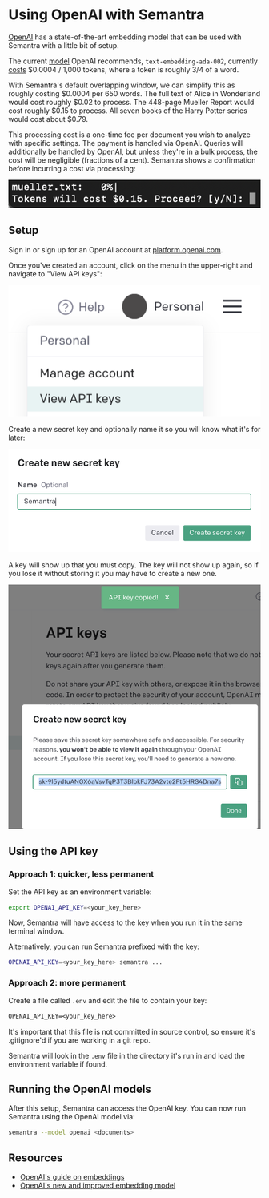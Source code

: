# Using OpenAI with Semantra

[OpenAI](https://openai.com/) has a state-of-the-art embedding model that can be used with Semantra with a little bit of setup.

The current [model](https://platform.openai.com/docs/models/embeddings) OpenAI recommends, `text-embedding-ada-002`, currently [costs](https://openai.com/pricing#embedding-models) $0.0004 / 1,000 tokens, where a token is roughly 3/4 of a word.

With Semantra's default overlapping window, we can simplify this as roughly costing $0.0004 per 650 words. The full text of Alice in Wonderland would cost roughly $0.02 to process. The 448-page Mueller Report would cost roughly $0.15 to process. All seven books of the Harry Potter series would cost about $0.79.

This processing cost is a one-time fee per document you wish to analyze with specific settings. The payment is handled via OpenAI. Queries will additionally be handled by OpenAI, but unless they're in a bulk process, the cost will be negligible (fractions of a cent). Semantra shows a confirmation before incurring a cost via processing:

![Confirmation before processing with OpenAI](img/openai_cost_confirm.png)

## Setup

Sign in or sign up for an OpenAI account at [platform.openai.com](https://platform.openai.com/).

Once you've created an account, click on the menu in the upper-right and navigate to "View API keys":

!["View API Keys" in the menu on OpenAI's site](img/openai_view_apikeys.png)

Create a new secret key and optionally name it so you will know what it's for later:

![Creating a new secret key](img/openai_new_secret.png)

A key will show up that you must copy. The key will not show up again, so if you lose it without storing it you may have to create a new one.

![Copying the secret key](img/openai_copy_key.png)

## Using the API key

### Approach 1: quicker, less permanent

Set the API key as an environment variable:

```sh
export OPENAI_API_KEY=<your_key_here>
```

Now, Semantra will have access to the key when you run it in the same terminal window.

Alternatively, you can run Semantra prefixed with the key:

```sh
OPENAI_API_KEY=<your_key_here> semantra ...
```

### Approach 2: more permanent

Create a file called `.env` and edit the file to contain your key:

```txt
OPENAI_API_KEY=<your_key_here>
```

It's important that this file is not committed in source control, so ensure it's .gitignore'd if you are working in a git repo.

Semantra will look in the `.env` file in the directory it's run in and load the environment variable if found.

## Running the OpenAI models

After this setup, Semantra can access the OpenAI key. You can now run Semantra using the OpenAI model via:

```sh
semantra --model openai <documents>
```

## Resources

- [OpenAI's guide on embeddings](https://platform.openai.com/docs/guides/embeddings)
- [OpenAI's new and improved embedding model](https://openai.com/blog/new-and-improved-embedding-model)
